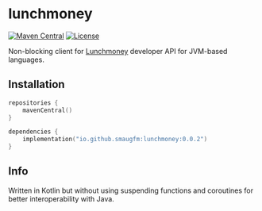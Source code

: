 # lunchmoney

[![Maven Central](https://img.shields.io/maven-central/v/io.github.smaugfm/lunchmoney)](https://central.sonatype.com/search?q=io.github.smaugfm.lunchmoney)
[![License](https://img.shields.io/github/license/smaugfm/lunchmoney.svg)](https://github.com/smaugfm/lunchmoney/blob/master/LICENSE)

Non-blocking client for [Lunchmoney](https://lunchmoney.dev) developer API for JVM-based languages.

## Installation

```kotlin
repositories {
    mavenCentral()
}

dependencies {
    implementation("io.github.smaugfm:lunchmoney:0.0.2")
}
```

## Info

Written in Kotlin but without using suspending functions and coroutines for better interoperability
with Java.
